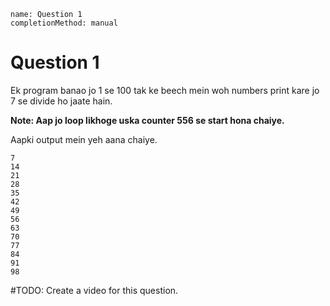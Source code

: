 ```ngMeta
name: Question 1
completionMethod: manual
```

# Question 1

Ek program banao jo 1 se 100 tak ke beech mein woh numbers print kare jo 7 se divide ho jaate hain.

**Note: Aap jo loop likhoge uska counter 556 se start hona chaiye.**

Aapki output mein yeh aana chaiye.

```
7
14
21
28
35
42
49
56
63
70
77
84
91
98
```

#TODO: Create a video for this question.

